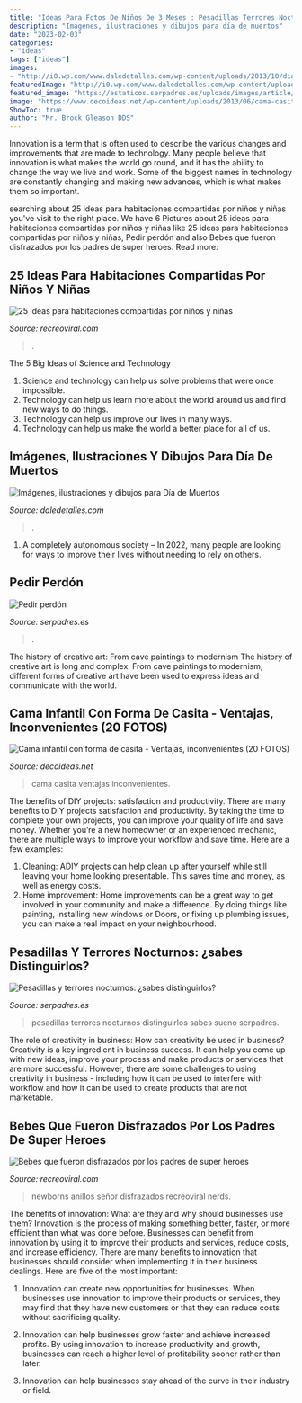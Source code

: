 ```yaml
---
title: "Ideas Para Fotos De Niños De 3 Meses : Pesadillas Terrores Nocturnos Distinguirlos Sabes Sueno Serpadres"
description: "Imágenes, ilustraciones y dibujos para día de muertos"
date: "2023-02-03"
categories:
- "ideas"
tags: ["ideas"]
images:
- "http://i0.wp.com/www.daledetalles.com/wp-content/uploads/2013/10/dia-de-muertos11.jpg?resize=640%2C990"
featuredImage: "http://i0.wp.com/www.daledetalles.com/wp-content/uploads/2013/10/dia-de-muertos11.jpg?resize=640%2C990"
featured_image: "https://estaticos.serpadres.es/uploads/images/article/53db7277dce6174d23528cba/3-bb8e90c3a21d5593431652ba1cd56e1funiqueidcmcimage1.jpg"
image: "https://www.decoideas.net/wp-content/uploads/2013/06/cama-casita-4.jpg"
ShowToc: true
author: "Mr. Brock Gleason DDS"
---
```



Innovation is a term that is often used to describe the various changes and improvements that are made to technology. Many people believe that innovation is what makes the world go round, and it has the ability to change the way we live and work. Some of the biggest names in technology are constantly changing and making new advances, which is what makes them so important.

	

		
searching about 25 ideas para habitaciones compartidas por niños y niñas you've visit to the right place. We have 6 Pictures about 25 ideas para habitaciones compartidas por niños y niñas like 25 ideas para habitaciones compartidas por niños y niñas, Pedir perdón and also Bebes que fueron disfrazados por los padres de super heroes. Read more:
		
    
## 25 Ideas Para Habitaciones Compartidas Por Niños Y Niñas

<img loading=lazy src="https://www.recreoviral.com/wp-content/uploads/2015/10/Creativas-habitaciones-compartidas-por-niños-y-niñas-2.png" onerror="this.onerror=null;this.src='https://tse4.mm.bing.net/th?id=OIP.1wZnf33YDG5ljYYyRuUzXQHaHa&amp;pid=15.1';" alt="25 ideas para habitaciones compartidas por niños y niñas">

_Source: recreoviral.com_

>. 

	

The 5 Big Ideas of Science and Technology
1. Science and technology can help us solve problems that were once impossible.
2. Technology can help us learn more about the world around us and find new ways to do things.
3. Technology can help us improve our lives in many ways.
4. Technology can help us make the world a better place for all of us.

    
## Imágenes, Ilustraciones Y Dibujos Para Día De Muertos

<img loading=lazy src="http://i0.wp.com/www.daledetalles.com/wp-content/uploads/2013/10/dia-de-muertos11.jpg?resize=640%2C990" onerror="this.onerror=null;this.src='https://tse3.mm.bing.net/th?id=OIP.UtuhX0RWtaj6ZoksQBbVywHaLd&amp;pid=15.1';" alt="Imágenes, ilustraciones y dibujos para Día de Muertos">

_Source: daledetalles.com_

>. 

	

1. A completely autonomous society – In 2022, many people are looking for ways to improve their lives without needing to rely on others.

    
## Pedir Perdón

<img loading=lazy src="https://estaticos.serpadres.es/uploads/images/article/53db7276dce6174d23528825/pareja-mano_0.jpg" onerror="this.onerror=null;this.src='https://tse3.mm.bing.net/th?id=OIP.uWJrCjRQN5rBNe9gdb-61AHaFj&amp;pid=15.1';" alt="Pedir perdón">

_Source: serpadres.es_

>. 

	

The history of creative art: From cave paintings to modernism
The history of creative art is long and complex. From cave paintings to modernism, different forms of creative art have been used to express ideas and communicate with the world.

    
## Cama Infantil Con Forma De Casita - Ventajas, Inconvenientes (20 FOTOS)

<img loading=lazy src="https://www.decoideas.net/wp-content/uploads/2013/06/cama-casita-4.jpg" onerror="this.onerror=null;this.src='https://tse4.mm.bing.net/th?id=OIP.IdrITiimxC4RCR6YPDaInAHaHa&amp;pid=15.1';" alt="Cama infantil con forma de casita - Ventajas, inconvenientes (20 FOTOS)">

_Source: decoideas.net_

>cama casita ventajas inconvenientes. 

	

The benefits of DIY projects: satisfaction and productivity.
There are many benefits to DIY projects satisfaction and productivity. By taking the time to complete your own projects, you can improve your quality of life and save money. Whether you’re a new homeowner or an experienced mechanic, there are multiple ways to improve your workflow and save time. Here are a few examples: 
1. Cleaning: ADIY projects can help clean up after yourself while still leaving your home looking presentable. This saves time and money, as well as energy costs. 
2. Home improvement: Home improvements can be a great way to get involved in your community and make a difference. By doing things like painting, installing new windows or Doors, or fixing up plumbing issues, you can make a real impact on your neighbourhood. 

    
## Pesadillas Y Terrores Nocturnos: ¿sabes Distinguirlos?

<img loading=lazy src="https://estaticos.serpadres.es/uploads/images/article/53db7277dce6174d23528cba/3-bb8e90c3a21d5593431652ba1cd56e1funiqueidcmcimage1.jpg" onerror="this.onerror=null;this.src='https://tse1.mm.bing.net/th?id=OIP.7YfiaRFC_FJ0GK0gQvLJOwHaFj&amp;pid=15.1';" alt="Pesadillas y terrores nocturnos: ¿sabes distinguirlos?">

_Source: serpadres.es_

>pesadillas terrores nocturnos distinguirlos sabes sueno serpadres. 

	

The role of creativity in business: How can creativity be used in business?
Creativity is a key ingredient in business success. It can help you come up with new ideas, improve your process and make products or services that are more successful. However, there are some challenges to using creativity in business - including how it can be used to interfere with workflow and how it can be used to create products that are not marketable.

    
## Bebes Que Fueron Disfrazados Por Los Padres De Super Heroes

<img loading=lazy src="http://www.recreoviral.com/wp-content/uploads/2015/04/Bebes-hijos-de-Nerds-29.jpg" onerror="this.onerror=null;this.src='https://tse4.mm.bing.net/th?id=OIP.QWU2UaG6AlDMoNZfKxNAPwHaFR&amp;pid=15.1';" alt="Bebes que fueron disfrazados por los padres de super heroes">

_Source: recreoviral.com_

>newborns anillos señor disfrazados recreoviral nerds. 

	

The benefits of innovation: What are they and why should businesses use them?
Innovation is the process of making something better, faster, or more efficient than what was done before. Businesses can benefit from innovation by using it to improve their products and services, reduce costs, and increase efficiency. There are many benefits to innovation that businesses should consider when implementing it in their business dealings. Here are five of the most important: 
1. Innovation can create new opportunities for businesses. When businesses use innovation to improve their products or services, they may find that they have new customers or that they can reduce costs without sacrificing quality. 

2. Innovation can help businesses grow faster and achieve increased profits. By using innovation to increase productivity and growth, businesses can reach a higher level of profitability sooner rather than later. 

3. Innovation can help businesses stay ahead of the curve in their industry or field.

